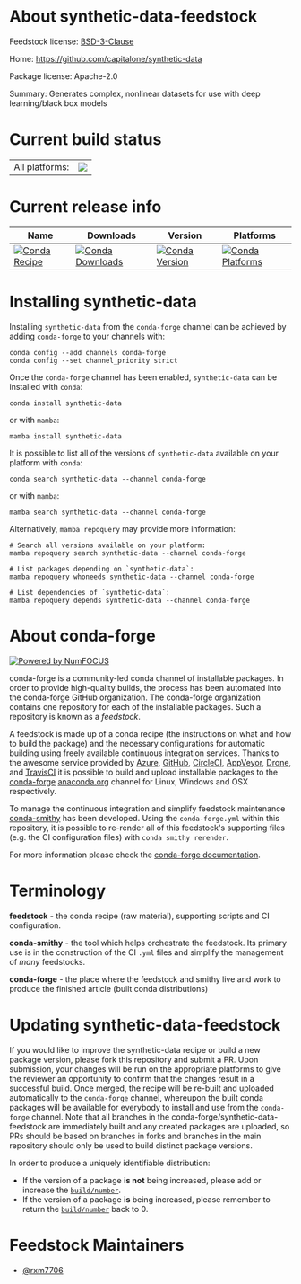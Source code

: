 About synthetic-data-feedstock
==============================

Feedstock license: [BSD-3-Clause](https://github.com/conda-forge/synthetic-data-feedstock/blob/main/LICENSE.txt)

Home: https://github.com/capitalone/synthetic-data

Package license: Apache-2.0

Summary: Generates complex, nonlinear datasets for use with deep learning/black box models

Current build status
====================


<table><tr><td>All platforms:</td>
    <td>
      <a href="https://dev.azure.com/conda-forge/feedstock-builds/_build/latest?definitionId=18451&branchName=main">
        <img src="https://dev.azure.com/conda-forge/feedstock-builds/_apis/build/status/synthetic-data-feedstock?branchName=main">
      </a>
    </td>
  </tr>
</table>

Current release info
====================

| Name | Downloads | Version | Platforms |
| --- | --- | --- | --- |
| [![Conda Recipe](https://img.shields.io/badge/recipe-synthetic--data-green.svg)](https://anaconda.org/conda-forge/synthetic-data) | [![Conda Downloads](https://img.shields.io/conda/dn/conda-forge/synthetic-data.svg)](https://anaconda.org/conda-forge/synthetic-data) | [![Conda Version](https://img.shields.io/conda/vn/conda-forge/synthetic-data.svg)](https://anaconda.org/conda-forge/synthetic-data) | [![Conda Platforms](https://img.shields.io/conda/pn/conda-forge/synthetic-data.svg)](https://anaconda.org/conda-forge/synthetic-data) |

Installing synthetic-data
=========================

Installing `synthetic-data` from the `conda-forge` channel can be achieved by adding `conda-forge` to your channels with:

```
conda config --add channels conda-forge
conda config --set channel_priority strict
```

Once the `conda-forge` channel has been enabled, `synthetic-data` can be installed with `conda`:

```
conda install synthetic-data
```

or with `mamba`:

```
mamba install synthetic-data
```

It is possible to list all of the versions of `synthetic-data` available on your platform with `conda`:

```
conda search synthetic-data --channel conda-forge
```

or with `mamba`:

```
mamba search synthetic-data --channel conda-forge
```

Alternatively, `mamba repoquery` may provide more information:

```
# Search all versions available on your platform:
mamba repoquery search synthetic-data --channel conda-forge

# List packages depending on `synthetic-data`:
mamba repoquery whoneeds synthetic-data --channel conda-forge

# List dependencies of `synthetic-data`:
mamba repoquery depends synthetic-data --channel conda-forge
```


About conda-forge
=================

[![Powered by
NumFOCUS](https://img.shields.io/badge/powered%20by-NumFOCUS-orange.svg?style=flat&colorA=E1523D&colorB=007D8A)](https://numfocus.org)

conda-forge is a community-led conda channel of installable packages.
In order to provide high-quality builds, the process has been automated into the
conda-forge GitHub organization. The conda-forge organization contains one repository
for each of the installable packages. Such a repository is known as a *feedstock*.

A feedstock is made up of a conda recipe (the instructions on what and how to build
the package) and the necessary configurations for automatic building using freely
available continuous integration services. Thanks to the awesome service provided by
[Azure](https://azure.microsoft.com/en-us/services/devops/), [GitHub](https://github.com/),
[CircleCI](https://circleci.com/), [AppVeyor](https://www.appveyor.com/),
[Drone](https://cloud.drone.io/welcome), and [TravisCI](https://travis-ci.com/)
it is possible to build and upload installable packages to the
[conda-forge](https://anaconda.org/conda-forge) [anaconda.org](https://anaconda.org/)
channel for Linux, Windows and OSX respectively.

To manage the continuous integration and simplify feedstock maintenance
[conda-smithy](https://github.com/conda-forge/conda-smithy) has been developed.
Using the ``conda-forge.yml`` within this repository, it is possible to re-render all of
this feedstock's supporting files (e.g. the CI configuration files) with ``conda smithy rerender``.

For more information please check the [conda-forge documentation](https://conda-forge.org/docs/).

Terminology
===========

**feedstock** - the conda recipe (raw material), supporting scripts and CI configuration.

**conda-smithy** - the tool which helps orchestrate the feedstock.
                   Its primary use is in the construction of the CI ``.yml`` files
                   and simplify the management of *many* feedstocks.

**conda-forge** - the place where the feedstock and smithy live and work to
                  produce the finished article (built conda distributions)


Updating synthetic-data-feedstock
=================================

If you would like to improve the synthetic-data recipe or build a new
package version, please fork this repository and submit a PR. Upon submission,
your changes will be run on the appropriate platforms to give the reviewer an
opportunity to confirm that the changes result in a successful build. Once
merged, the recipe will be re-built and uploaded automatically to the
`conda-forge` channel, whereupon the built conda packages will be available for
everybody to install and use from the `conda-forge` channel.
Note that all branches in the conda-forge/synthetic-data-feedstock are
immediately built and any created packages are uploaded, so PRs should be based
on branches in forks and branches in the main repository should only be used to
build distinct package versions.

In order to produce a uniquely identifiable distribution:
 * If the version of a package **is not** being increased, please add or increase
   the [``build/number``](https://docs.conda.io/projects/conda-build/en/latest/resources/define-metadata.html#build-number-and-string).
 * If the version of a package **is** being increased, please remember to return
   the [``build/number``](https://docs.conda.io/projects/conda-build/en/latest/resources/define-metadata.html#build-number-and-string)
   back to 0.

Feedstock Maintainers
=====================

* [@rxm7706](https://github.com/rxm7706/)

